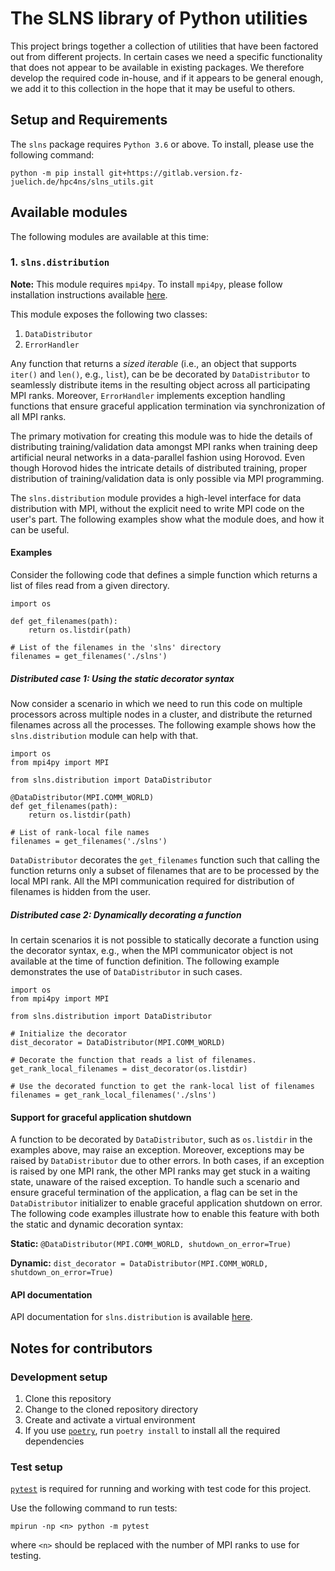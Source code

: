 # The SLNS library of Python utilities

This project brings together a collection of utilities that have been factored
out from different projects. In certain cases we need a specific functionality
that does not appear to be available in existing packages. We therefore develop
the required code in-house, and if it appears to be general enough, we add it
to this collection in the hope that it may be useful to others.

## Setup and Requirements

The `slns` package requires `Python 3.6` or above. To install, please
use the following command:

```
python -m pip install git+https://gitlab.version.fz-juelich.de/hpc4ns/slns_utils.git
```

## Available modules

The following modules are available at this time:

### 1. `slns.distribution`

**Note:** This module requires `mpi4py`. To install `mpi4py`, please 
follow installation instructions available 
[here](https://mpi4py.readthedocs.io/en/stable/install.html). 

This module exposes the following two classes:
1.  `DataDistributor`
2.  `ErrorHandler`

Any function that returns a *sized iterable* (i.e., an object that supports `iter()` 
and `len()`, e.g., `list`), can be be decorated by `DataDistributor` to seamlessly 
distribute items in the resulting object across all participating MPI ranks.
Moreover, `ErrorHandler` implements exception handling functions that ensure
graceful application termination via synchronization of all MPI ranks. 

The primary motivation for creating this module was to hide the details of distributing
training/validation data amongst MPI ranks when training deep artificial neural
networks in a data-parallel fashion using Horovod. Even though Horovod hides the
intricate details of distributed training, proper distribution of training/validation
data is only possible via MPI programming.

The `slns.distribution` module provides a high-level interface for data distribution
with MPI, without the explicit need to write MPI code on the user's part. The
following examples show what the module does, and how it can be useful.

#### Examples

Consider the following code that defines a simple function which returns a list of files 
read from a given directory. 

```
import os

def get_filenames(path):
    return os.listdir(path)

# List of the filenames in the 'slns' directory
filenames = get_filenames('./slns')
```

##### Distributed case 1: Using the static decorator syntax

Now consider a scenario in which we need to run this code on multiple processors across
multiple nodes in a cluster, and distribute the returned filenames across all the processes. 
The following example shows how the `slns.distribution` module can help with that.

```
import os
from mpi4py import MPI

from slns.distribution import DataDistributor

@DataDistributor(MPI.COMM_WORLD)
def get_filenames(path):
    return os.listdir(path)

# List of rank-local file names
filenames = get_filenames('./slns')
```

`DataDistributor` decorates the `get_filenames` function such that calling
the function returns only a subset of filenames that are to be processed by the
local MPI rank. All the MPI communication required for distribution of filenames
is hidden from the user.

##### Distributed case 2: Dynamically decorating a function

In certain scenarios it is not possible to statically decorate a function using
the decorator syntax, e.g., when the MPI communicator object is not available
at the time of function definition. The following example demonstrates the use
of `DataDistributor` in such cases.

```
import os
from mpi4py import MPI

from slns.distribution import DataDistributor

# Initialize the decorator
dist_decorator = DataDistributor(MPI.COMM_WORLD)

# Decorate the function that reads a list of filenames.
get_rank_local_filenames = dist_decorator(os.listdir)

# Use the decorated function to get the rank-local list of filenames
filenames = get_rank_local_filenames('./slns')
```

#### Support for graceful application shutdown

A function to be decorated by `DataDistributor`, such as `os.listdir` in the examples
above, may raise an exception. Moreover, exceptions may be raised by `DataDistributor`
due to other errors. In both cases, if an exception is raised by one MPI rank, the
other MPI ranks may get stuck in a waiting state, unaware of the raised exception. To
handle such a scenario and ensure graceful termination of the application, a flag can
be set in the `DataDistributor` initializer to enable graceful application shutdown on
error. The following code examples illustrate how to enable this feature with both the
static and dynamic decoration syntax:

**Static:** `@DataDistributor(MPI.COMM_WORLD, shutdown_on_error=True)`

**Dynamic:** `dist_decorator = DataDistributor(MPI.COMM_WORLD, shutdown_on_error=True)`

#### API documentation

API documentation for `slns.distribution` is available [here](doc/text/index.txt).

## Notes for contributors

### Development setup

1.  Clone this repository
2.  Change to the cloned repository directory
3.  Create and activate a virtual environment
4.  If you use [`poetry`](https://github.com/sdispater/poetry), run `poetry install` to install 
all the required dependencies

### Test setup

[`pytest`](https://docs.pytest.org/en/latest/) is required for running and working with test code 
for this project.

Use the following command to run tests:

`mpirun -np <n> python -m pytest`

where `<n>` should be replaced with the number of MPI ranks to use for testing.